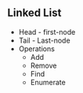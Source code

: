 ﻿
##
## Linked List

* Head - first-node
* Tail - Last-node
* Operations
	* Add 
	* Remove
	* Find
	* Enumerate